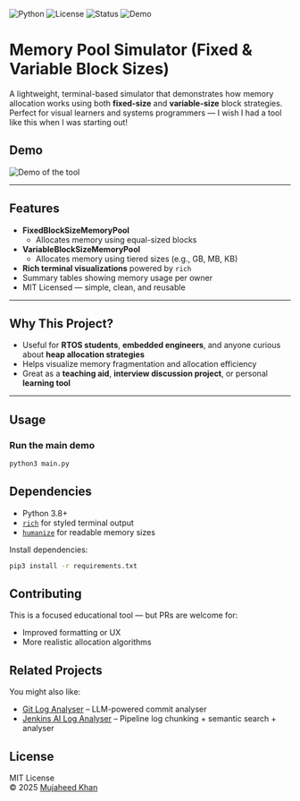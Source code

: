 ![Python](https://img.shields.io/badge/python-3.8+-blue)
![License](https://img.shields.io/github/license/mujasoft/memory_pool_simulator)
![Status](https://img.shields.io/badge/status-stable-brightgreen)
![Demo](https://img.shields.io/badge/demo-available-brightgreen)


# Memory Pool Simulator (Fixed & Variable Block Sizes)

A lightweight, terminal-based simulator that demonstrates how memory allocation works using both **fixed-size** and **variable-size** block strategies. Perfect for visual learners and systems programmers — I wish I had a tool like this when I was starting out!

## Demo
![Demo of the tool](demo.gif)

---

## Features

- **FixedBlockSizeMemoryPool**
  - Allocates memory using equal-sized blocks
- **VariableBlockSizeMemoryPool**
  - Allocates memory using tiered sizes (e.g., GB, MB, KB)
- **Rich terminal visualizations** powered by `rich`
-  Summary tables showing memory usage per owner
-  MIT Licensed — simple, clean, and reusable

---

##  Why This Project?

- Useful for **RTOS students**, **embedded engineers**, and anyone curious about **heap allocation strategies**
- Helps visualize memory fragmentation and allocation efficiency
- Great as a **teaching aid**, **interview discussion project**, or personal **learning tool**

---

## Usage

### Run the main demo

```bash
python3 main.py
```

## Dependencies

- Python 3.8+
- [`rich`](https://github.com/Textualize/rich) for styled terminal output
- [`humanize`](https://github.com/jmoiron/humanize) for readable memory sizes

Install dependencies:

```bash
pip3 install -r requirements.txt
```
## Contributing

This is a focused educational tool — but PRs are welcome for:

- Improved formatting or UX
- More realistic allocation algorithms


## Related Projects

You might also like:

- [Git Log Analyser](https://github.com/mujasoft/git_log_analyser) – LLM-powered commit analyser
- [Jenkins AI Log Analyser](https://github.com/mujasoft/jenkins_ai_log_analyzer) – Pipeline log chunking + semantic search + analyser

## License

MIT License  
© 2025 [Mujaheed Khan](https://github.com/mujasoft)


